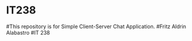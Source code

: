 # IT238
#This repository is for Simple Client-Server Chat Application. 
#Fritz Aldrin Alabastro
#IT 238
